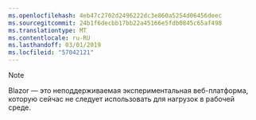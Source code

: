 ```yaml
---
ms.openlocfilehash: 4eb47c2702d2496222dc3e860a5254d06456deec
ms.sourcegitcommit: 24b1f6decbb17bb22a45166e5fdb0845c65af498
ms.translationtype: MT
ms.contentlocale: ru-RU
ms.lasthandoff: 03/01/2019
ms.locfileid: "57042121"
---
```

> [!NOTE]
> Blazor — это неподдерживаемая экспериментальная веб-платформа, которую сейчас не следует использовать для нагрузок в рабочей среде.
